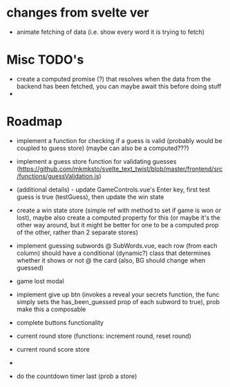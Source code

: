 # changes from svelte ver

-   animate fetching of data (i.e. show every word it is trying to fetch)

# Misc TODO's

-   create a computed promise (?) that resolves when the data from the backend has been fetched, you can maybe await this before doing stuff
-

# Roadmap

-   implement a function for checking if a guess is valid (probably would be coupled to guess store) (maybe can also be a computed???)
-   implement a guess store function for validating guesses (https://github.com/mkmksto/svelte_text_twist/blob/master/frontend/src/functions/guessValidation.js)
-   (additional details) - update GameControls.vue's Enter key, first test guess is true (testGuess), then update the win state
-   create a win state store (simple ref with method to set if game is won or lost), maybe also create a computed property for this (or maybe it's the other way around, but it might be better for one to be a computed prop of the other, rather than 2 separate stores)

-   implement guessing subwords @ SubWords.vue, each row (from each column) should have a conditional (dynamic?) class that determines whether it shows or not @ the card (also, BG should change when guessed)

-   game lost modal

-   implement give up btn (invokes a reveal your secrets function, the func simply sets the has_been_guessed prop of each subword to true), prob make this a composable
-   complete buttons functionality
-   current round store (functions: increment round, reset round)
-   current round score store
-
-   do the countdown timer last (prob a store)
